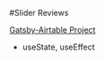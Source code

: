#Slider Reviews

[Gatsby-Airtable Project](https://gatsby-airtable-design-project.netlify.app/)

- useState, useEffect
